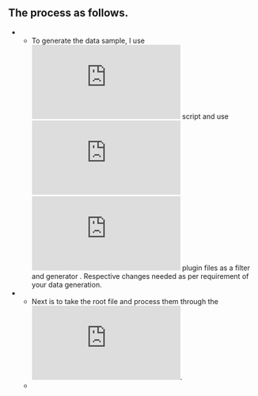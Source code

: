 ## The process as follows.
- - To generate the data sample, I use ![this](https://github.com/aviiacharya/CMSFiles/blob/main/gen_TToHadronic_m172To175_pT100To300_etam2p5To2p5_local.py) script and use ![these](https://github.com/aviiacharya/CMSFiles/blob/main/GeneratorInterface/GenFilters/plugins/GenTToHadronicFilter.cc) ![2](https://github.com/aviiacharya/CMSFiles/blob/main/GeneratorInterface/Pythia8Interface/plugins/Py8PtGunV3.cc) plugin files as a filter and generator . Respective changes needed as per requirement of your data generation.
- - Next is to take the root file and process them through the ![simulation script](https://github.com/aviiacharya/CMSFiles/blob/main/sim_TToHadronic_m170to175_pT100To300_etam2p5To2p5_pythia8.py).
  - 
